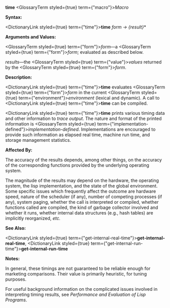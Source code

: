 **time** <GlossaryTerm styled={true} term={"macro"}><i>Macro</i></GlossaryTerm> 



**Syntax:** 



<DictionaryLink styled={true} term={"time"}><b>time</b></DictionaryLink> *form → \{result\}*\* 



**Arguments and Values:** 



<GlossaryTerm styled={true} term={"form"}><i>form</i></GlossaryTerm>—a <GlossaryTerm styled={true} term={"form"}><i>form</i></GlossaryTerm>; evaluated as described below. 



*results*—the <GlossaryTerm styled={true} term={"value"}><i>values</i></GlossaryTerm> returned by the <GlossaryTerm styled={true} term={"form"}><i>form</i></GlossaryTerm>. 



**Description:** 



<DictionaryLink styled={true} term={"time"}><b>time</b></DictionaryLink> evaluates <GlossaryTerm styled={true} term={"form"}><i>form</i></GlossaryTerm> in the current <GlossaryTerm styled={true} term={"environment"}><i>environment</i></GlossaryTerm> (lexical and dynamic). A call to <DictionaryLink styled={true} term={"time"}><b>time</b></DictionaryLink> can be compiled. 



<DictionaryLink styled={true} term={"time"}><b>time</b></DictionaryLink> prints various timing data and other information to *trace output*. The nature and format of the printed information is <GlossaryTerm styled={true} term={"implementation-defined"}><i>implementation-defined</i></GlossaryTerm>. Implementations are encouraged to provide such information as elapsed real time, machine run time, and storage management statistics. 



**Affected By:** 



The accuracy of the results depends, among other things, on the accuracy of the corresponding functions provided by the underlying operating system. 



The magnitude of the results may depend on the hardware, the operating system, the lisp implementation, and the state of the global environment. Some specific issues which frequently affect the outcome are hardware speed, nature of the scheduler (if any), number of competing processes (if any), system paging, whether the call is interpreted or compiled, whether functions called are compiled, the kind of garbage collector involved and whether it runs, whether internal data structures (e.g., hash tables) are implicitly reorganized, *etc.* 







 



 



**See Also:** 



<DictionaryLink styled={true} term={"get-internal-real-time"}><b>get-internal-real-time</b></DictionaryLink>, <DictionaryLink styled={true} term={"get-internal-run-time"}><b>get-internal-run-time</b></DictionaryLink> 



**Notes:** 



In general, these timings are not guaranteed to be reliable enough for marketing comparisons. Their value is primarily heuristic, for tuning purposes. 



For useful background information on the complicated issues involved in interpreting timing results, see *Performance and Evaluation of Lisp Programs*. 



